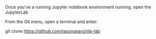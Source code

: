 Once you've a running Jupyter notebook environment running, open the JupyterLab

From the Git menu, open a terminal and enter:

git clone https://github.com/jasonsears/nlp-lab


